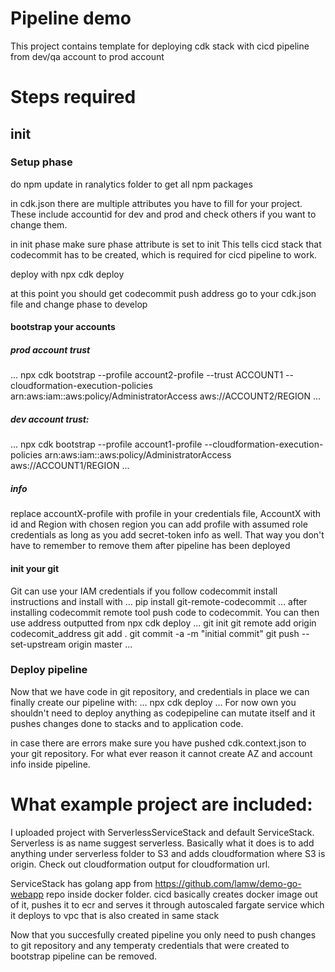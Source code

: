 # Pipeline demo

This project contains template for deploying cdk stack with cicd pipeline from dev/qa account to prod account

# Steps required

## init
### Setup phase

do npm update in ranalytics folder to get all npm packages

in cdk.json there are multiple attributes you have to fill for your project. These include accountid for dev and prod and check others if you want to change them.

in init phase make sure phase attribute is set to init
This tells cicd stack that codecommit has to be created, which is required for cicd pipeline to work.

deploy with npx cdk deploy

at this point you should get codecommit push address
go to your cdk.json file and change phase to develop

#### bootstrap your accounts

##### prod account trust
...
npx cdk bootstrap --profile account2-profile --trust ACCOUNT1  --cloudformation-execution-policies arn:aws:iam::aws:policy/AdministratorAccess aws://ACCOUNT2/REGION
...
##### dev account trust:
...
npx cdk bootstrap --profile account1-profile --cloudformation-execution-policies arn:aws:iam::aws:policy/AdministratorAccess aws://ACCOUNT1/REGION
...
##### info
replace accountX-profile with profile in your credentials file, AccountX with id and Region with chosen region
you can add profile with assumed role credentials as long as you add secret-token info as well. That way you don't have to remember to remove them after pipeline has been deployed

#### init your git
Git can use your IAM credentials if you follow codecommit install instructions and install with 
...
pip install git-remote-codecommit
...
after installing codecommit remote tool push code to codecommit. You can then use address  outputted from npx cdk deploy 
...
git init
git remote add origin  codecomit_address
git add .
git commit -a -m "initial commit"
git push --set-upstream origin master
...


### Deploy pipeline
Now that we have code in git repository, and credentials in place we can finally create our pipeline with:
...
npx cdk deploy
...
For now own you shouldn't need to deploy anything as codepipeline can mutate itself and it pushes changes done to stacks and to application code.

in case there are errors make sure you have pushed cdk.context.json to your git repository. For what ever reason it cannot create AZ and account info inside pipeline.



# What example project are included:

I uploaded project with ServerlessServiceStack and default ServiceStack. Serverless is as name suggest serverless. Basically what it does is to add anything under serverless folder to S3 and adds cloudformation where S3 is origin. Check out cloudformation output for cloudformation url.

ServiceStack has golang app from https://github.com/lamw/demo-go-webapp repo inside docker folder. cicd basically creates docker image out of it, pushes it to ecr and serves it through autoscaled fargate service which it deploys to vpc that is also created in same stack


Now that you succesfully created pipeline you only need to push changes to git repository and any temperaty credentials that were created to bootstrap pipeline can be removed.
